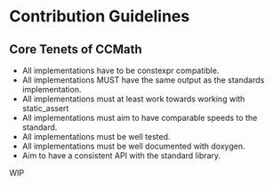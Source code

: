 # Contribution Guidelines

## Core Tenets of CCMath

* All implementations have to be constexpr compatible.
* All implementations MUST have the same output as the standards implementation. 
* All implementations must at least work towards working with static_assert
* All implementations must aim to have comparable speeds to the standard.
* All implementations must be well tested.
* All implementations must be well documented with doxygen.
* Aim to have a consistent API with the standard library.

WIP
